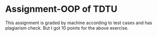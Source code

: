 # Assignment-OOP of TDTU
This assignment is graded by machine according to test cases and has plagiarism check. But I got 10 points for the above exercise.
